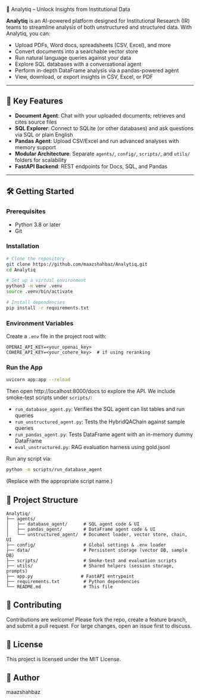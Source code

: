 🌟 Analytiq – Unlock Insights from Institutional Data

**Analytiq** is an AI-powered platform designed for Institutional Research (IR) teams to streamline analysis of both unstructured and structured data. With Analytiq, you can:
- Upload PDFs, Word docs, spreadsheets (CSV, Excel), and more  
- Convert documents into a searchable vector store  
- Run natural language queries against your data  
- Explore SQL databases with a conversational agent  
- Perform in-depth DataFrame analysis via a pandas-powered agent  
- View, download, or export insights in CSV, Excel, or PDF  

---

## 🚀 Key Features
- **Document Agent**: Chat with your uploaded documents; retrieves and cites source files  
- **SQL Explorer**: Connect to SQLite (or other databases) and ask questions via SQL or plain English  
- **Pandas Agent**: Upload CSV/Excel and run advanced analyses with memory support  
- **Modular Architecture**: Separate `agents/`, `config/`, `scripts/`, and `utils/` folders for scalability  
- **FastAPI Backend**: REST endpoints for Docs, SQL, and Pandas

---

## 🛠️ Getting Started

### Prerequisites
- Python 3.8 or later  
- Git  

### Installation
```bash
# Clone the repository
git clone https://github.com/maazshahbaz/Analytiq.git
cd Analytiq

# Set up a virtual environment
python3 -m venv .venv
source .venv/bin/activate

# Install dependencies
pip install -r requirements.txt
```

### Environment Variables
Create a `.env` file in the project root with:
```
OPENAI_API_KEY=<your_openai_key>
COHERE_API_KEY=<your_cohere_key>  # if using reranking
```

### Run the App
```bash
uvicorn app:app --reload
```

Then open http://localhost:8000/docs to explore the API.
We include smoke-test scripts under `scripts/`:
- `run_database_agent.py`: Verifies the SQL agent can list tables and run queries
- `run_unstructured_agent.py`: Tests the HybridQAChain against sample queries
- `run_pandas_agent.py`: Tests DataFrame agent with an in-memory dummy DataFrame
- `eval_unstructured.py`: RAG evaluation harness using gold.jsonl

Run any script via:
```bash
python -m scripts/run_database_agent
```
(Replace with the appropriate script name.)

## 📁 Project Structure
```
Analytiq/
├── agents/
│   ├── database_agent/      # SQL agent code & UI
│   ├── pandas_agent/        # DataFrame agent code & UI
│   └── unstructured_agent/  # Document loader, vector store, chain, UI
├── config/                  # Global settings & .env loader
├── data/                    # Persistent storage (vector DB, sample DB)
├── scripts/                 # Smoke-test and evaluation scripts
├── utils/                   # Shared helpers (session storage, prompts)
├── app.py                  # FastAPI entrypoint
├── requirements.txt         # Python dependencies
└── README.md                # This file
```

## 🤝 Contributing
Contributions are welcome! Please fork the repo, create a feature branch, and submit a pull request.
For large changes, open an issue first to discuss.

## 📄 License
This project is licensed under the MIT License.

## 👤 Author
maazshahbaz
